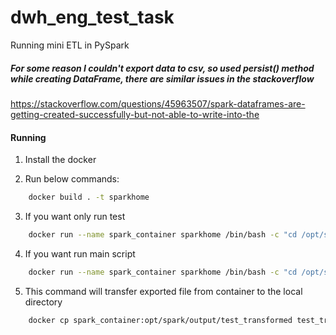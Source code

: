 # dwh_eng_test_task

Running mini ETL in PySpark

##### For some reason I couldn't export data to csv, so used persist() method while creating DataFrame, there are similar issues in the stackoverflow
https://stackoverflow.com/questions/45963507/spark-dataframes-are-getting-created-successfully-but-not-able-to-write-into-the

#### Running

1. Install the docker

2. Run below commands:
```bash
    docker build . -t sparkhome
```

3. If you want only run test
```bash
    docker run --name spark_container sparkhome /bin/bash -c "cd /opt/spark/ && pytest etl_test.py" 
```

4. If you want run main script
```bash
    docker run --name spark_container sparkhome /bin/bash -c "cd /opt/spark/ && python main.py" 
```

5. This command will transfer exported file from container to the local directory
```bash
    docker cp spark_container:opt/spark/output/test_transformed test_transformed
```